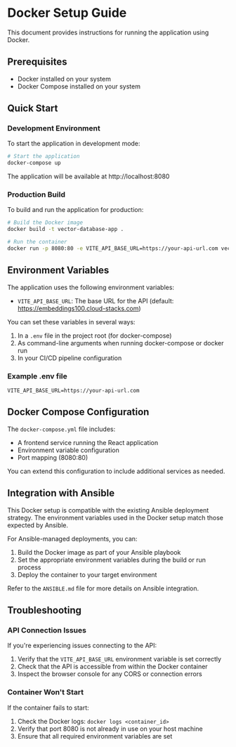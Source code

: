 # Docker Setup Guide

This document provides instructions for running the application using Docker.

## Prerequisites

- Docker installed on your system
- Docker Compose installed on your system

## Quick Start

### Development Environment

To start the application in development mode:

```bash
# Start the application
docker-compose up
```

The application will be available at http://localhost:8080

### Production Build

To build and run the application for production:

```bash
# Build the Docker image
docker build -t vector-database-app .

# Run the container
docker run -p 8080:80 -e VITE_API_BASE_URL=https://your-api-url.com vector-database-app
```

## Environment Variables

The application uses the following environment variables:

- `VITE_API_BASE_URL`: The base URL for the API (default: https://embeddings100.cloud-stacks.com)

You can set these variables in several ways:

1. In a `.env` file in the project root (for docker-compose)
2. As command-line arguments when running docker-compose or docker run
3. In your CI/CD pipeline configuration

### Example .env file

```
VITE_API_BASE_URL=https://your-api-url.com
```

## Docker Compose Configuration

The `docker-compose.yml` file includes:

- A frontend service running the React application
- Environment variable configuration
- Port mapping (8080:80)

You can extend this configuration to include additional services as needed.

## Integration with Ansible

This Docker setup is compatible with the existing Ansible deployment strategy. The environment variables used in the Docker setup match those expected by Ansible.

For Ansible-managed deployments, you can:

1. Build the Docker image as part of your Ansible playbook
2. Set the appropriate environment variables during the build or run process
3. Deploy the container to your target environment

Refer to the `ANSIBLE.md` file for more details on Ansible integration.

## Troubleshooting

### API Connection Issues

If you're experiencing issues connecting to the API:

1. Verify that the `VITE_API_BASE_URL` environment variable is set correctly
2. Check that the API is accessible from within the Docker container
3. Inspect the browser console for any CORS or connection errors

### Container Won't Start

If the container fails to start:

1. Check the Docker logs: `docker logs <container_id>`
2. Verify that port 8080 is not already in use on your host machine
3. Ensure that all required environment variables are set